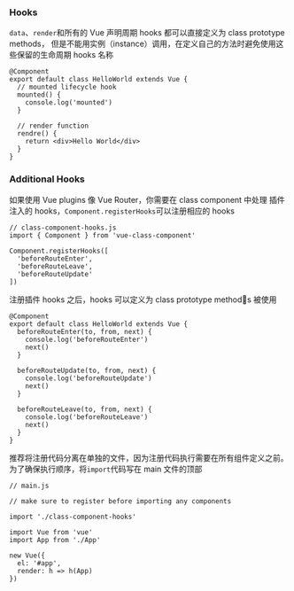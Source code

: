### Hooks

`data`、`render`和所有的 Vue 声明周期 hooks 都可以直接定义为 class prototype methods，
但是不能用实例（instance）调用，在定义自己的方法时避免使用这些保留的生命周期 hooks 名称

```
@Component
export default class HelloWorld extends Vue {
  // mounted lifecycle hook
  mounted() {
    console.log('mounted')
  }

  // render function
  rendre() {
    return <div>Hello World</div>
  }
}
```

### Additional Hooks

如果使用 Vue plugins 像 Vue Router，你需要在 class component 中处理
插件注入的 hooks，`Component.registerHooks`可以注册相应的 hooks

```
// class-component-hooks.js
import { Component } from 'vue-class-component'

Component.registerHooks([
  'beforeRouteEnter',
  'beforeRouteLeave',
  'beforeRouteUpdate'
])
```

注册插件 hooks 之后，hooks 可以定义为 class prototype methods 被使用

```
@Component
export default class HelloWorld extends Vue {
  beforeRouteEnter(to, from, next) {
    console.log('beforeRouteEnter')
    next()
  }

  beforeRouteUpdate(to, from, next) {
    console.log('beforeRouteUpdate')
    next()
  }

  beforeRouteLeave(to, from, next) {
    console.log('beforeRouteLeave')
    next()
  }
}
```

推荐将注册代码分离在单独的文件，因为注册代码执行需要在所有组件定义之前。
为了确保执行顺序，将`import`代码写在 main 文件的顶部

```
// main.js

// make sure to register before importing any components

import './class-component-hooks'

import Vue from 'vue'
import App from './App'

new Vue({
  el: '#app',
  render: h => h(App)
})

```
